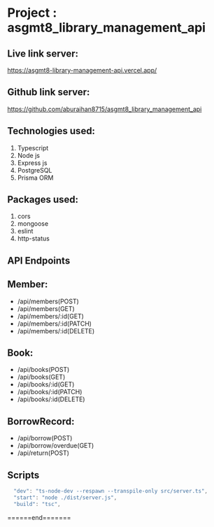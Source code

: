 # Project : asgmt8_library_management_api

## Live link server:

https://asgmt8-library-management-api.vercel.app/

## Github link server:

https://github.com/aburaihan8715/asgmt8_library_management_api

## Technologies used:

1. Typescript
2. Node js
3. Express js
4. PostgreSQL
5. Prisma ORM

## Packages used:

1. cors
2. mongoose
3. eslint
4. http-status

## API Endpoints

## Member:

- /api/members(POST)
- /api/members(GET)
- /api/members/:id(GET)
- /api/members/:id(PATCH)
- /api/members/:id(DELETE)

## Book:

- /api/books(POST)
- /api/books(GET)
- /api/books/:id(GET)
- /api/books/:id(PATCH)
- /api/books/:id(DELETE)

## BorrowRecord:

- /api/borrow(POST)
- /api/borrow/overdue(GET)
- /api/return(POST)

## Scripts

```js
  "dev": "ts-node-dev --respawn --transpile-only src/server.ts",
  "start": "node ./dist/server.js",
  "build": "tsc",
```

<p>======end=======</p>
